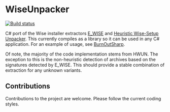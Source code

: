# WiseUnpacker

[![Build status](https://ci.appveyor.com/api/projects/status/h89cftdbfpp2c9de?svg=true)](https://ci.appveyor.com/project/mnadareski/wiseunpacker)

C# port of the Wise installer extractors [E_WISE](https://kannegieser.net/veit/quelle/index_e.htm) and [Heuristic Wise-Setup Unpacker](http://www.angelfire.com/ego/jmeister/hwun/). This currently compiles as a library so it can be used in any C# application. For an example of usage, see [BurnOutSharp](https://github.com/mnadareski/BurnOutSharp).

Of note, the majority of the code implementation stems from HWUN. The exception to this is the non-heuristic detection of archives based on the signatures detected by E_WISE. This should provide a stable combination of extraction for any unknown variants.

## Contributions

Contributions to the project are welcome. Please follow the current coding styles.

